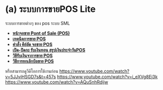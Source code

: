 # (a)    ระบบการขายPOS Lite

ระบบการขายต่างๆ ของ pos ระบบ SML

  * [**หน้าจอขาย Pont of Sale (POS)**](http://www.smlaccount.com/manual/?page_id=1527)
  * [**เทคนิคการขาย POS**](http://www.smlaccount.com/manual/?page_id=328)
  * [**คำสั่ง คีย์ลัด จอขาย POS**](http://www.smlaccount.com/manual/?page_id=360)
  * [**เปิด-ปิดกะ รับเงินทอน สรุปเงินประจำวันPOS**](http://www.smlaccount.com/manual/?page_id=1533)
  * [**วิธีรับเงินจาการขาย POS**](http://www.smlaccount.com/manual/?page_id=1208)
  * [**วิธีการยกเลิกบิลขาย POS**](http://www.smlaccount.com/manual/?page_id=971)

หรือสามารถดูวีดีโอการใช้งานก่อน
https://www.youtube.com/watch?v=5JJviHSGD7s&t=457s
https://www.youtube.com/watch?v=i_eXVg8Ej3k
https://www.youtube.com/watch?v=AQuSnhRdijw  

